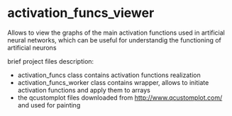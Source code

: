 # activation_funcs_viewer
Allows to view the graphs of the main activation functions used in artificial neural networks, 
which can be useful for understandig the functioning of artificial neurons

brief project files description:

- activation_funcs class contains activation functions realization
- activation_funcs_worker class contains wrapper, allows to initiate activation functions and apply them to arrays
- the qcustomplot files downloaded from http://www.qcustomplot.com/ and used for painting